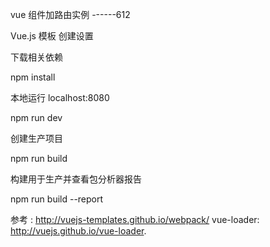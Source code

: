 vue 组件加路由实例 ------612

Vue.js 模板
创建设置

下载相关依赖

npm install

本地运行 localhost:8080

npm run dev

创建生产项目

npm run build

构建用于生产并查看包分析器报告

npm run build --report


参考 : http://vuejs-templates.github.io/webpack/ vue-loader: http://vuejs.github.io/vue-loader.